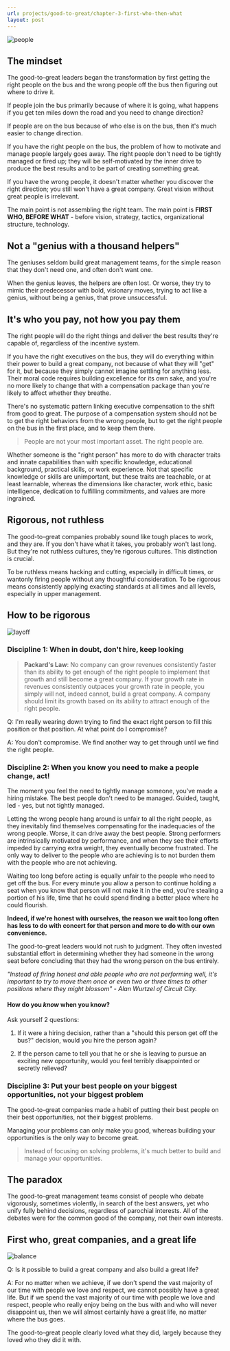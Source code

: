 ```yaml
---
url: projects/good-to-great/chapter-3-first-who-then-what
layout: post
---
```


![people][people]

<toc>

## The mindset

The good-to-great leaders began the transformation by first getting the right people on the bus and the wrong people off the bus then figuring out where to drive it.

If people join the bus primarily because of where it is going, what happens if you get ten miles down the road and you need to change direction?

If people are on the bus because of who else is on the bus, then it's much easier to change direction.

If you have the right people on the bus, the problem of how to motivate and manage people largely goes away. The right people don't need to be tightly managed or fired up; they will be self-motivated by the inner drive to produce the best results and to be part of creating something great.

If you have the wrong people, it doesn't matter whether you discover the right direction; you still won't have a great company. Great vision without great people is irrelevant.

The main point is not assembling the right team. The main point is **FIRST WHO, BEFORE WHAT** - before vision, strategy, tactics, organizational structure, technology.

## Not a "genius with a thousand helpers"

The geniuses seldom build great management teams, for the simple reason that they don't need one, and often don't want one.

When the genius leaves, the helpers are often lost. Or worse, they try to mimic their predecessor with bold, visionary moves, trying to act like a genius, without being a genius, that prove unsuccessful.

## It's who you pay, not how you pay them

The right people will do the right things and deliver the best results they're capable of, regardless of the incentive system.

If you have the right executives on the bus, they will do everything within their power to build a great company, not because of what they will "get" for it, but because they simply cannot imagine settling for anything less. Their moral code requires building excellence for its own sake, and you're no more likely to change that with a compensation package than you're likely to affect whether they breathe.

There's no systematic pattern linking executive compensation to the shift from good to great. The purpose of a compensation system should not be to get the right behaviors from the wrong people, but to get the right people on the bus in the first place, and to keep them there.

> People are not your most important asset. The right people are.

Whether someone is the "right person" has more to do with character traits and innate capabilities than with specific knowledge, educational background, practical skills, or work experience. Not that specific knowledge or skills are unimportant, but these traits are teachable, or at least learnable, whereas the dimensions like character, work ethic, basic intelligence, dedication to fulfilling commitments, and values are more ingrained.

## Rigorous, not ruthless

The good-to-great companies probably sound like tough places to work, and they are. If you don't have what it takes, you probably won't last long. But they're not ruthless cultures, they're rigorous cultures. This distinction is crucial.

To be ruthless means hacking and cutting, especially in difficult times, or wantonly firing people without any thoughtful consideration. To be rigorous means consistently applying exacting standards at all times and all levels, especially in upper management.

## How to be rigorous

![layoff][layoff]

### Discipline 1: When in doubt, don't hire, keep looking

> **Packard's Law**: No company can grow revenues consistently faster than its ability to get enough of the right people to implement that growth and still become a great company. If your growth rate in revenues consistently outpaces your growth rate in people, you simply will not, indeed cannot, build a great company. A company should limit its growth based on its ability to attract enough of the right people.

Q: I'm really wearing down trying to find the exact right person to fill this position or that position. At what point do I compromise?

A: You don't compromise. We find another way to get through until we find the right people.

### Discipline 2: When you know you need to make a people change, act!

The moment you feel the need to tightly manage someone, you've made a hiring mistake. The best people don't need to be managed. Guided, taught, led - yes, but not tightly managed.

Letting the wrong people hang around is unfair to all the right people, as they inevitably find themselves compensating for the inadequacies of the wrong people. Worse, it can drive away the best people. Strong performers are intrinsically motivated by performance, and when they see their efforts impeded by carrying extra weight, they eventually become frustrated. The only way to deliver to the people who are achieving is to not burden them with the people who are not achieving.

Waiting too long before acting is equally unfair to the people who need to get off the bus. For every minute you allow a person to continue holding a seat when you know that person will not make it in the end, you're stealing a portion of his life, time that he could spend finding a better place where he could flourish.

**Indeed, if we're honest with ourselves, the reason we wait too long often has less to do with concert for that person and more to do with our own convenience.**

The good-to-great leaders would not rush to judgment. They often invested substantial effort in determining whether they had someone in the wrong seat before concluding that they had the wrong person on the bus entirely.

_"Instead of firing honest and able people who are not performing well, it's important to try to move them once or even two or three times to other positions where they might blossom" - Alan Wurtzel of Circuit City._

#### How do you _know_ when you know?

Ask yourself 2 questions:

1. If it were a hiring decision, rather than a "should this person get off the bus?" decision, would you hire the person again?

1. If the person came to tell you that he or she is leaving to pursue an exciting new opportunity, would you feel terribly disappointed or secretly relieved?

### Discipline 3: Put your best people on your biggest opportunities, not your biggest problem

The good-to-great companies made a habit of putting their best people on their best opportunities, not their biggest problems.

Managing your problems can only make you good, whereas building your opportunities is the only way to become great.

> Instead of focusing on solving problems, it's much better to build and manage your opportunities.

## The paradox

The good-to-great management teams consist of people who debate vigorously, sometimes violently, in search of the best answers, yet who unify fully behind decisions, regardless of parochial interests. All of the debates were for the common good of the company, not their own interests.

## First who, great companies, and a great life

![balance][balance]

Q: Is it possible to build a great company and also build a great life?

A: For no matter when we achieve, if we don't spend the vast majority of our time with people we love and respect, we cannot possibly have a great life. But if we spend the vast majority of our time with people we love and respect, people who really enjoy being on the bus with and who will never disappoint us, then we will almost certainly have a great life, no matter where the bus goes.

The good-to-great people clearly loved what they did, largely because they loved who they did it with.

<!-- MARKDOWN LINKS & IMAGES -->

[people]: /assets/images/projects/good-to-great/chapter-3-first-who-then-what/people.jpg
[layoff]: /assets/images/projects/good-to-great/chapter-3-first-who-then-what/layoff.jpg
[balance]: /assets/images/projects/good-to-great/chapter-3-first-who-then-what/balance.jpg
